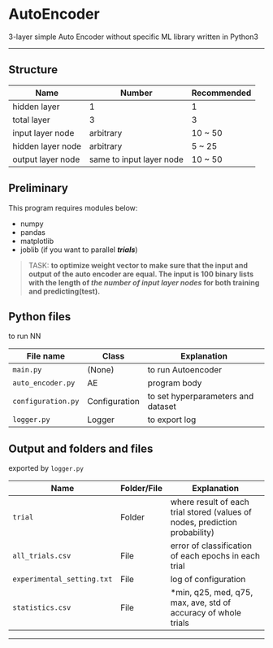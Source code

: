 # AutoEncoder
3-layer simple Auto Encoder without specific ML library written in Python3


---

## Structure

| Name              | Number                    | Recommended   |
| --                | --                        | --            |
| hidden layer      | 1                         | 1             |
| total layer       | 3                         | 3             |
| input layer node  | arbitrary                 | 10 ~ 50       |
| hidden layer node | arbitrary                 | 5 ~ 25        |
| output layer node | same to input layer node  | 10 ~ 50       |


## Preliminary 

This program requires modules below:

- numpy
- pandas
- matplotlib
- joblib (if you want to parallel ***trials***)


> TASK: **to optimize weight vector to make sure that the input and output of the auto encoder are equal. The input is 100 binary lists with the length of ***the number of input layer nodes*** for both training and predicting(test).**


## Python files

to run NN

| File name             | Class         | Explanation                           |
| --                    | --            | --                                    |
| `main.py`             | (None)        | to run Autoencoder                    |
| `auto_encoder.py`     | AE            | program body                          |
| `configuration.py`    | Configuration | to set hyperparameters and dataset    |
| `logger.py`           | Logger        | to export log                         |


<!-- to summarize and compare results collected while changing hyperparameters(e.g., learning rate $\epsilon$ and the number of hidden layer)

| File name             | Class         | Explanation                           |
| --                    | --            | --                                    |
| `summarizer.py`       | Summary       | to summarize and compare              |
| `config_sum.py`       | Configuration | to select data and color to use       | -->



## Output and folders and files

exported by `logger.py`

| Name                          | Folder/File   | Explanation                                                                   |
| --                            | --            | --                                                                            |
| `trial`                       | Folder        | where result of each trial stored (values of nodes, prediction probability)   |
| `all_trials.csv`              | File          | error of classification of each epochs in each trial                          |
| `experimental_setting.txt`    | File          | log of configuration                                                          |
| `statistics.csv`              | File          | *min, q25, med, q75, max, ave, std of accuracy of whole trials                |

<!-- exported by `summarizer.py`

| Name                          | Explanation                                                       |
| --                            | --                                                                |
| `all_trials.csv`              | accuracy of classification of each epochs in each trial           |
| `experimental_setting.txt`    | log of configuration                                              |
| `statistics.csv`              | *min, q25, med, q75, max, ave, std* of accuracy of whole trials   | -->


---